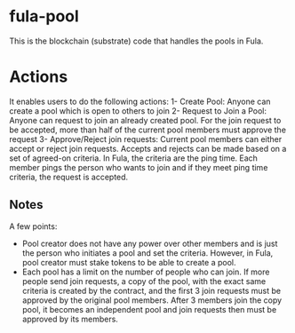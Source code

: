 # fula-pool
This is the blockchain (substrate) code that handles the pools in Fula.

# Actions

It enables users to do the following actions:
1- Create Pool: Anyone can create a pool which is open to others to join
2- Request to Join a Pool: Anyone can request to join an already created pool. For the join request to be accepted, more than half of the current pool members must approve the request
3- Approve/Reject join requests: Current pool members can either accept or reject join requests. Accepts and rejects can be made based on a set of agreed-on criteria. In Fula, the criteria are the ping time. Each member pings the person who wants to join and if they meet ping time criteria, the request is accepted.

## Notes

A few points:
- Pool creator does not have any power over other members and is just the person who initiates a pool and set the criteria. However, in Fula, pool creator must stake tokens to be able to create a pool.
- Each pool has a limit on the number of people who can join. If more people send join requests, a copy of the pool, with the exact same criteria is created by the contract, and the first 3 join requests must be approved by the original pool members. After 3 members join the copy pool, it becomes an independent pool and join requests then must be approved by its members.
